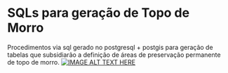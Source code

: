 # SQLs para geração de Topo de Morro
Procedimentos via sql gerado no postgresql + postgis para geração de tabelas que subsidiarão a definição de áreas de preservação permanente de topo de morro.
[![IMAGE ALT TEXT HERE](https://youtu.be/N1ltCct_fHw/0.jpg)](https://youtu.be/N1ltCct_fHw)
